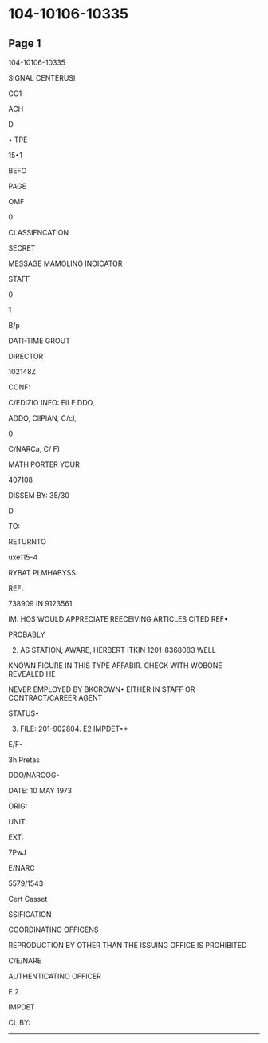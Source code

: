 # 104-10106-10335

## Page 1

104-10106-10335

SIGNAL CENTERUSI

CO1

ACH

D

• TPE

15•1

BEFO

PAGE

OMF

0

CLASSIFNCATION

SECRET

MESSAGE MAMOLING INOICATOR

STAFF

0

1

B/p

DATI-TIME GROUT

DIRECTOR

102148Z

CONF:

C/EDIZIO INFO: FILE DDO,

ADDO, ClIPlAN, C/cl,

0

C/NARCa, C/ F)

MATH PORTER YOUR

407108

DISSEM BY: 35/30

D

TO:

RETURNTO

uxe115-4

RYBAT PLMHABYSS

REF:

738909 IN 9123561

IM. HOS WOULD APPRECIATE REECEIVING ARTICLES CITED REF•

PROBABLY

2. AS STATION, AWARE, HERBERT ITKIN 1201-8368083 WELL-

KNOWN FIGURE IN THIS TYPE AFFABIR. CHECK WITH WOBONE REVEALED HE

NEVER EMPLOYED BY BKCROWN• EITHER IN STAFF OR CONTRACT/CAREER AGENT

STATUS•

3. FILE: 201-902804. E2 IMPDET•*

E/F-

3h Pretas

DDO/NARCOG-

DATE: 10 MAY 1973

ORIG:

UNIT:

EXT:

7PwJ

E/NARC

5579/1543

Cert Casset

SSIFICATION

COORDINATINO OFFICENS

REPRODUCTION BY OTHER THAN THE ISSUING OFFICE IS PROHIBITED

C/E/NARE

AUTHENTICATINO OFFICER

E 2.

IMPDET

CL BY:

---

